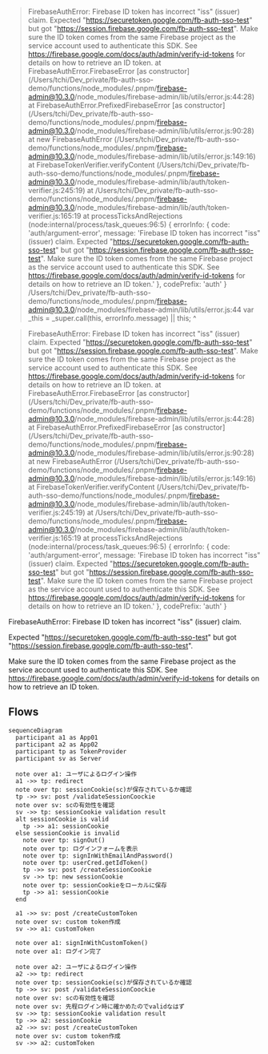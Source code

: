 > FirebaseAuthError: Firebase ID token has incorrect "iss" (issuer) claim. Expected "https://securetoken.google.com/fb-auth-sso-test" but got "https://session.firebase.google.com/fb-auth-sso-test". Make sure the ID token comes from the same Firebase project as the service account used to authenticate this SDK. See https://firebase.google.com/docs/auth/admin/verify-id-tokens for details on how to retrieve an ID token.
> at FirebaseAuthError.FirebaseError [as constructor] (/Users/tchi/Dev_private/fb-auth-sso-demo/functions/node_modules/.pnpm/firebase-admin@10.3.0/node_modules/firebase-admin/lib/utils/error.js:44:28)
> at FirebaseAuthError.PrefixedFirebaseError [as constructor] (/Users/tchi/Dev_private/fb-auth-sso-demo/functions/node_modules/.pnpm/firebase-admin@10.3.0/node_modules/firebase-admin/lib/utils/error.js:90:28)
> at new FirebaseAuthError (/Users/tchi/Dev_private/fb-auth-sso-demo/functions/node_modules/.pnpm/firebase-admin@10.3.0/node_modules/firebase-admin/lib/utils/error.js:149:16)
> at FirebaseTokenVerifier.verifyContent (/Users/tchi/Dev_private/fb-auth-sso-demo/functions/node_modules/.pnpm/firebase-admin@10.3.0/node_modules/firebase-admin/lib/auth/token-verifier.js:245:19)
> at /Users/tchi/Dev_private/fb-auth-sso-demo/functions/node_modules/.pnpm/firebase-admin@10.3.0/node_modules/firebase-admin/lib/auth/token-verifier.js:165:19
> at processTicksAndRejections (node:internal/process/task_queues:96:5) {
> errorInfo: {
> code: 'auth/argument-error',
> message: 'Firebase ID token has incorrect "iss" (issuer) claim. Expected "https://securetoken.google.com/fb-auth-sso-test" but got "https://session.firebase.google.com/fb-auth-sso-test". Make sure the ID token comes from the same Firebase project as the service account used to authenticate this SDK. See https://firebase.google.com/docs/auth/admin/verify-id-tokens for details on how to retrieve an ID token.'
> },
> codePrefix: 'auth'
> }
> /Users/tchi/Dev_private/fb-auth-sso-demo/functions/node_modules/.pnpm/firebase-admin@10.3.0/node_modules/firebase-admin/lib/utils/error.js:44
> var \_this = \_super.call(this, errorInfo.message) || this;
> ^

> FirebaseAuthError: Firebase ID token has incorrect "iss" (issuer) claim. Expected "https://securetoken.google.com/fb-auth-sso-test" but got "https://session.firebase.google.com/fb-auth-sso-test". Make sure the ID token comes from the same Firebase project as the service account used to authenticate this SDK. See https://firebase.google.com/docs/auth/admin/verify-id-tokens for details on how to retrieve an ID token.
> at FirebaseAuthError.FirebaseError [as constructor] (/Users/tchi/Dev_private/fb-auth-sso-demo/functions/node_modules/.pnpm/firebase-admin@10.3.0/node_modules/firebase-admin/lib/utils/error.js:44:28)
> at FirebaseAuthError.PrefixedFirebaseError [as constructor] (/Users/tchi/Dev_private/fb-auth-sso-demo/functions/node_modules/.pnpm/firebase-admin@10.3.0/node_modules/firebase-admin/lib/utils/error.js:90:28)
> at new FirebaseAuthError (/Users/tchi/Dev_private/fb-auth-sso-demo/functions/node_modules/.pnpm/firebase-admin@10.3.0/node_modules/firebase-admin/lib/utils/error.js:149:16)
> at FirebaseTokenVerifier.verifyContent (/Users/tchi/Dev_private/fb-auth-sso-demo/functions/node_modules/.pnpm/firebase-admin@10.3.0/node_modules/firebase-admin/lib/auth/token-verifier.js:245:19)
> at /Users/tchi/Dev_private/fb-auth-sso-demo/functions/node_modules/.pnpm/firebase-admin@10.3.0/node_modules/firebase-admin/lib/auth/token-verifier.js:165:19
> at processTicksAndRejections (node:internal/process/task_queues:96:5) {
> errorInfo: {
> code: 'auth/argument-error',
> message: 'Firebase ID token has incorrect "iss" (issuer) claim. Expected "https://securetoken.google.com/fb-auth-sso-test" but got "https://session.firebase.google.com/fb-auth-sso-test". Make sure the ID token comes from the same Firebase project as the service account used to authenticate this SDK. See https://firebase.google.com/docs/auth/admin/verify-id-tokens for details on how to retrieve an ID token.'
> },
> codePrefix: 'auth'
> }

FirebaseAuthError: Firebase ID token has incorrect "iss" (issuer) claim.

Expected "https://securetoken.google.com/fb-auth-sso-test" but got "https://session.firebase.google.com/fb-auth-sso-test".

Make sure the ID token comes from the same Firebase project as the service account used to authenticate this SDK. See https://firebase.google.com/docs/auth/admin/verify-id-tokens for details on how to retrieve an ID token.

## Flows

```mermaid
sequenceDiagram
  participant a1 as App01
  participant a2 as App02
  participant tp as TokenProvider
  participant sv as Server

  note over a1: ユーザによるログイン操作
  a1 ->> tp: redirect
  note over tp: sessionCookie(sc)が保存されているか確認
  tp ->> sv: post /validateSessionCoockie
  note over sv: scの有効性を確認
  sv ->> tp: sessionCookie validation result
  alt sessionCookie is valid
    tp ->> a1: sessionCookie
  else sessionCookie is invalid
    note over tp: signOut()
    note over tp: ログインフォームを表示
    note over tp: signInWithEmailAndPassword()
    note over tp: userCred.getIdToken()
    tp ->> sv: post /createSessionCookie
    sv ->> tp: new sessionCookie
    note over tp: sessionCookieをローカルに保存
    tp ->> a1: sessionCookie
  end

  a1 ->> sv: post /createCustomToken
  note over sv: custom token作成
  sv ->> a1: customToken

  note over a1: signInWithCustomToken()
  note over a1: ログイン完了

  note over a2: ユーザによるログイン操作
  a2 ->> tp: redirect
  note over tp: sessionCookie(sc)が保存されているか確認
  tp ->> sv: post /validateSessionCoockie
  note over sv: scの有効性を確認
  note over sv: 先程ログイン時に確かめたのでvalidなはず
  sv ->> tp: sessionCookie validation result
  tp ->> a2: sessionCookie
  a2 ->> sv: post /createCustomToken
  note over sv: custom token作成
  sv ->> a2: customToken

```
